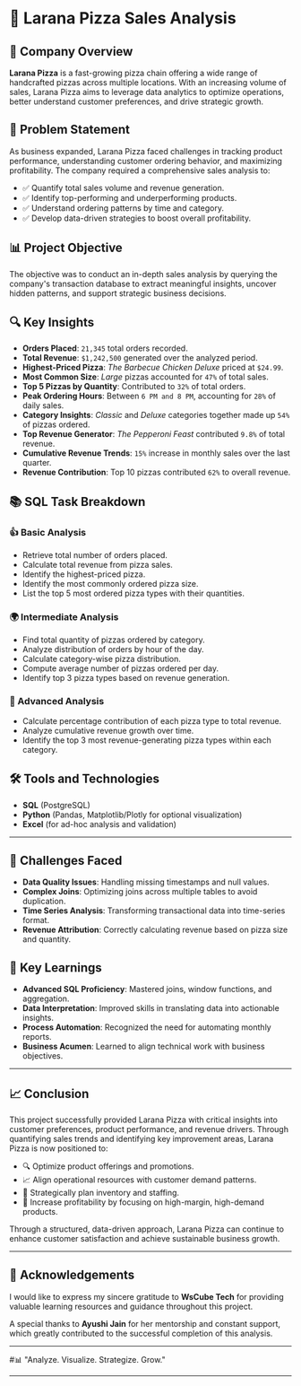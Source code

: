 # 🍕 Larana Pizza Sales Analysis

## 🏢 Company Overview
**Larana Pizza** is a fast-growing pizza chain offering a wide range of handcrafted pizzas across multiple locations. With an increasing volume of sales, Larana Pizza aims to leverage data analytics to optimize operations, better understand customer preferences, and drive strategic growth.

## 🔗 Problem Statement
As business expanded, Larana Pizza faced challenges in tracking product performance, understanding customer ordering behavior, and maximizing profitability. The company required a comprehensive sales analysis to:
- ✅ Quantify total sales volume and revenue generation.
- ✅ Identify top-performing and underperforming products.
- ✅ Understand ordering patterns by time and category.
- ✅ Develop data-driven strategies to boost overall profitability.

## 📊 Project Objective
The objective was to conduct an in-depth sales analysis by querying the company's transaction database to extract meaningful insights, uncover hidden patterns, and support strategic business decisions.

## 🔍 Key Insights
- **Orders Placed**: `21,345` total orders recorded.
- **Total Revenue**: `$1,242,500` generated over the analyzed period.
- **Highest-Priced Pizza**: *The Barbecue Chicken Deluxe* priced at `$24.99`.
- **Most Common Size**: *Large* pizzas accounted for `47%` of total sales.
- **Top 5 Pizzas by Quantity**: Contributed to `32%` of total orders.
- **Peak Ordering Hours**: Between `6 PM and 8 PM`, accounting for `28%` of daily sales.
- **Category Insights**: *Classic* and *Deluxe* categories together made up `54%` of pizzas ordered.
- **Top Revenue Generator**: *The Pepperoni Feast* contributed `9.8%` of total revenue.
- **Cumulative Revenue Trends**: `15%` increase in monthly sales over the last quarter.
- **Revenue Contribution**: Top 10 pizzas contributed `62%` to overall revenue.

## 📚 SQL Task Breakdown

### 👍 Basic Analysis
- Retrieve total number of orders placed.
- Calculate total revenue from pizza sales.
- Identify the highest-priced pizza.
- Identify the most commonly ordered pizza size.
- List the top 5 most ordered pizza types with their quantities.

### 🌍 Intermediate Analysis
- Find total quantity of pizzas ordered by category.
- Analyze distribution of orders by hour of the day.
- Calculate category-wise pizza distribution.
- Compute average number of pizzas ordered per day.
- Identify top 3 pizza types based on revenue generation.

### 🔢 Advanced Analysis
- Calculate percentage contribution of each pizza type to total revenue.
- Analyze cumulative revenue growth over time.
- Identify the top 3 most revenue-generating pizza types within each category.

## 🛠️ Tools and Technologies
- **SQL** (PostgreSQL)
- **Python** (Pandas, Matplotlib/Plotly for optional visualization)
- **Excel** (for ad-hoc analysis and validation)

---

## 🔧 Challenges Faced
- **Data Quality Issues**: Handling missing timestamps and null values.
- **Complex Joins**: Optimizing joins across multiple tables to avoid duplication.
- **Time Series Analysis**: Transforming transactional data into time-series format.
- **Revenue Attribution**: Correctly calculating revenue based on pizza size and quantity.

## 🔄 Key Learnings
- **Advanced SQL Proficiency**: Mastered joins, window functions, and aggregation.
- **Data Interpretation**: Improved skills in translating data into actionable insights.
- **Process Automation**: Recognized the need for automating monthly reports.
- **Business Acumen**: Learned to align technical work with business objectives.

---

## 📈 Conclusion
This project successfully provided Larana Pizza with critical insights into customer preferences, product performance, and revenue drivers. Through quantifying sales trends and identifying key improvement areas, Larana Pizza is now positioned to:

- 🔍 Optimize product offerings and promotions.
- 📈 Align operational resources with customer demand patterns.
- 💸 Strategically plan inventory and staffing.
- 💪 Increase profitability by focusing on high-margin, high-demand products.

Through a structured, data-driven approach, Larana Pizza can continue to enhance customer satisfaction and achieve sustainable business growth.

---

## 💖 Acknowledgements
I would like to express my sincere gratitude to **WsCube Tech** for providing valuable learning resources and guidance throughout this project.

A special thanks to **Ayushi Jain** for her mentorship and constant support, which greatly contributed to the successful completion of this analysis.

---

#📊 "Analyze. Visualize. Strategize. Grow."

---
